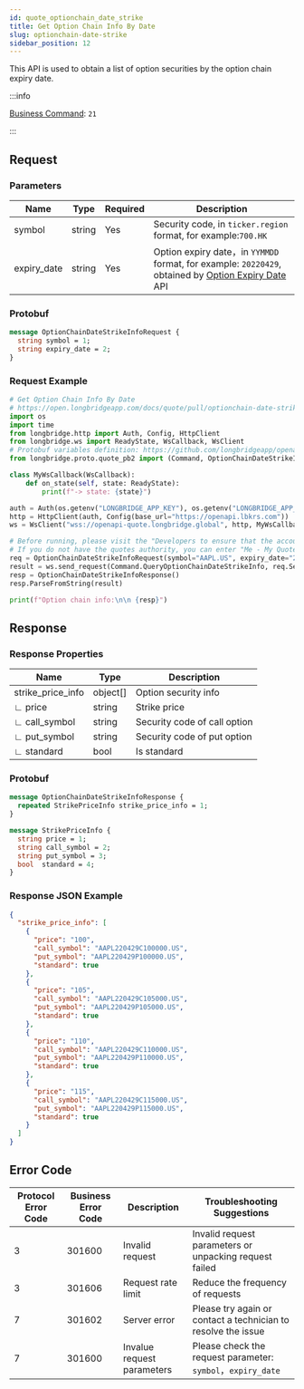 ```yaml
---
id: quote_optionchain_date_strike
title: Get Option Chain Info By Date
slug: optionchain-date-strike
sidebar_position: 12
---
```


This API is used to obtain a list of option securities by the option chain expiry date.

:::info

[Business Command](../../socket/protocol/request): `21`

:::

## Request

### Parameters

| Name        | Type   | Required | Description                                                                                                                  |
| ----------- | ------ | -------- | ---------------------------------------------------------------------------------------------------------------------------- |
| symbol      | string | Yes      | Security code, in `ticker.region` format, for example:`700.HK`                                                               |
| expiry_date | string | Yes      | Option expiry date，in `YYMMDD` format, for example: `20220429`, obtained by [Option Expiry Date](./optionchain_date.md) API |

### Protobuf

```protobuf
message OptionChainDateStrikeInfoRequest {
  string symbol = 1;
  string expiry_date = 2;
}
```

### Request Example

```python
# Get Option Chain Info By Date
# https://open.longbridgeapp.com/docs/quote/pull/optionchain-date-strike
import os
import time
from longbridge.http import Auth, Config, HttpClient
from longbridge.ws import ReadyState, WsCallback, WsClient
# Protobuf variables definition: https://github.com/longbridgeapp/openapi-protobufs/blob/main/quote/api.proto
from longbridge.proto.quote_pb2 import (Command, OptionChainDateStrikeInfoRequest, OptionChainDateStrikeInfoResponse)

class MyWsCallback(WsCallback):
    def on_state(self, state: ReadyState):
        print(f"-> state: {state}")

auth = Auth(os.getenv("LONGBRIDGE_APP_KEY"), os.getenv("LONGBRIDGE_APP_SECRET"), access_token=os.getenv("LONGBRIDGE_ACCESS_TOKEN"))
http = HttpClient(auth, Config(base_url="https://openapi.lbkrs.com"))
ws = WsClient("wss://openapi-quote.longbridge.global", http, MyWsCallback())

# Before running, please visit the "Developers to ensure that the account has the correct quotes authority.
# If you do not have the quotes authority, you can enter "Me - My Quotes - Store" to purchase the authority through the "Longbridge" mobile client.
req = OptionChainDateStrikeInfoRequest(symbol="AAPL.US", expiry_date="20230120")
result = ws.send_request(Command.QueryOptionChainDateStrikeInfo, req.SerializeToString())
resp = OptionChainDateStrikeInfoResponse()
resp.ParseFromString(result)

print(f"Option chain info:\n\n {resp}")
```

## Response

### Response Properties

| Name              | Type     | Description                  |
| ----------------- | -------- | ---------------------------- |
| strike_price_info | object[] | Option security info         |
| ∟ price           | string   | Strike price                 |
| ∟ call_symbol     | string   | Security code of call option |
| ∟ put_symbol      | string   | Security code of put option  |
| ∟ standard        | bool     | Is standard                  |

### Protobuf

```protobuf
message OptionChainDateStrikeInfoResponse {
  repeated StrikePriceInfo strike_price_info = 1;
}

message StrikePriceInfo {
  string price = 1;
  string call_symbol = 2;
  string put_symbol = 3;
  bool  standard = 4;
}
```

### Response JSON Example

```json
{
  "strike_price_info": [
    {
      "price": "100",
      "call_symbol": "AAPL220429C100000.US",
      "put_symbol": "AAPL220429P100000.US",
      "standard": true
    },
    {
      "price": "105",
      "call_symbol": "AAPL220429C105000.US",
      "put_symbol": "AAPL220429P105000.US",
      "standard": true
    },
    {
      "price": "110",
      "call_symbol": "AAPL220429C110000.US",
      "put_symbol": "AAPL220429P110000.US",
      "standard": true
    },
    {
      "price": "115",
      "call_symbol": "AAPL220429C115000.US",
      "put_symbol": "AAPL220429P115000.US",
      "standard": true
    }
  ]
}
```

## Error Code

| Protocol Error Code | Business Error Code | Description                | Troubleshooting Suggestions                                   |
| ------------------- | ------------------- | -------------------------- | ------------------------------------------------------------- |
| 3                   | 301600              | Invalid request            | Invalid request parameters or unpacking request failed        |
| 3                   | 301606              | Request rate limit         | Reduce the frequency of requests                              |
| 7                   | 301602              | Server error               | Please try again or contact a technician to resolve the issue |
| 7                   | 301600              | Invalue request parameters | Please check the request parameter: `symbol`，`expiry_date`   |
